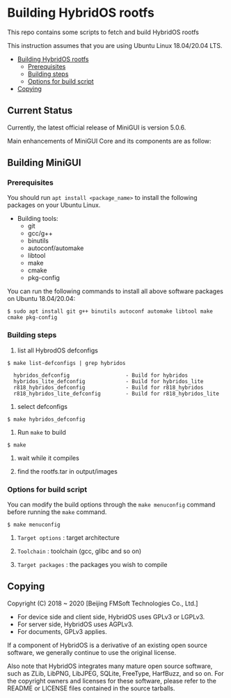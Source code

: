 # Building HybridOS rootfs

This repo contains some scripts to fetch and build HybridOS rootfs

This instruction assumes that you are using Ubuntu Linux 18.04/20.04 LTS.

- [Building HybridOS rootfs](#building-hybridos-rootfs)
   + [Prerequisites](#prerequisites)
   + [Building steps](#building-steps)
   + [Options for build script](#options-for-build-script)
- [Copying](#copying)

## Current Status

Currently, the latest official release of MiniGUI is version 5.0.6.

Main enhancements of MiniGUI Core and its components are as follow:

## Building MiniGUI

### Prerequisites

You should run `apt install <package_name>` to install the following packages
on your Ubuntu Linux.

* Building tools:
   * git
   * gcc/g++
   * binutils
   * autoconf/automake
   * libtool
   * make
   * cmake
   * pkg-config

You can run the following commands to install all above software packages on Ubuntu 18.04/20.04:

```
$ sudo apt install git g++ binutils autoconf automake libtool make cmake pkg-config
```

### Building steps

1. list all HybrodOS defconfigs 

```
$ make list-defconfigs | grep hybridos

  hybridos_defconfig                  - Build for hybridos
  hybridos_lite_defconfig             - Build for hybridos_lite
  r818_hybridos_defconfig             - Build for r818_hybridos
  r818_hybridos_lite_defconfig        - Build for r818_hybridos_lite
```

1. select defconfigs 

```
$ make hybridos_defconfig
```

1. Run `make` to build 

```
$ make
```

1. wait while it compiles

1. find the rootfs.tar in output/images

### Options for build script

You can modify the build options through the `make menuconfig` command before running the `make` command.

```
$ make menuconfig
```

1. `Target options` : target architecture

1. `Toolchain` : toolchain (gcc, glibc and so on)

1. `Target packages` : the packages you wish to compile


## Copying

Copyright (C) 2018 \~ 2020 [Beijing FMSoft Technologies Co., Ltd.]

- For device side and client side, HybridOS uses GPLv3 or LGPLv3.
- For server side, HybridOS uses AGPLv3.
- For documents, GPLv3 applies.

If a component of HybridOS is a derivative of an existing
open source software, we generally continue to use the original license.

Also note that HybridOS integrates many mature open source software,
such as ZLib, LibPNG, LibJPEG, SQLite, FreeType, HarfBuzz, and so on.
For the copyright owners and licenses for these software, please refer to
the README or LICENSE files contained in the source tarballs.
